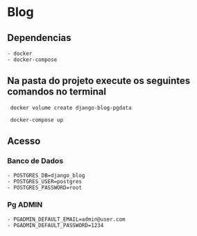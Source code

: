 # Blog

## Dependencias
    - docker
    - docker-compose

## Na pasta do projeto execute os seguintes comandos no terminal

```docker
 docker volume create django-blog-pgdata
```

```docker-compose
 docker-compose up
```

## Acesso

### Banco de Dados
    - POSTGRES_DB=django_blog
    - POSTGRES_USER=postgres
    - POSTGRES_PASSWORD=root

### Pg ADMIN
    - PGADMIN_DEFAULT_EMAIL=admin@user.com
    - PGADMIN_DEFAULT_PASSWORD=1234 

